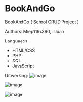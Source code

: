 # BookAndGo
BookAndGo ( School CRUD Project )

Authors: Miep1194390, ililuab

Languages:
- HTML/CSS
- PHP
- SQL
- JavaScript


Uitwerking:
![image](https://user-images.githubusercontent.com/91285462/170023655-84148f71-1750-4589-8803-12234dc43dd5.png)

![image](https://user-images.githubusercontent.com/94444127/174592877-3b1bd185-1c70-4cf6-8a09-428137105bce.png)

![image](https://user-images.githubusercontent.com/94444127/174593271-f21fcd09-ac59-4a21-8d04-ec0bb2c9d080.png)


